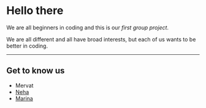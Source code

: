 # Hello there

We are all beginners in coding and this is our _first group project_.

We are all different and all have broad interests, but each of us wants to be
better in coding.

---

## Get to know us

- Mervat
- [Neha](groupone/neha.md)
- [Marina](groupone/marina.md)
